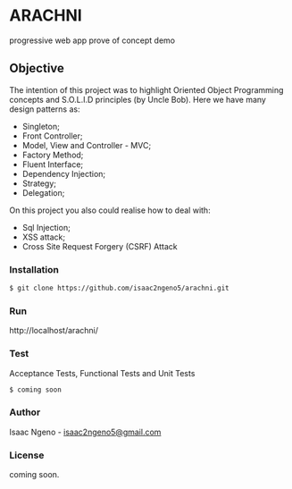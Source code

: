 # ARACHNI

progressive web app prove of concept demo

## Objective
The intention of this project was to highlight Oriented Object Programming concepts and S.O.L.I.D principles (by Uncle Bob).
Here we have many design patterns as:

- Singleton;
- Front Controller;
- Model, View and Controller - MVC;
- Factory Method;
- Fluent Interface;
- Dependency Injection;
- Strategy;
- Delegation;

On this project you also could realise how to deal with:
- Sql Injection;
- XSS attack;
- Cross Site Request Forgery (CSRF) Attack


### Installation

```sh
$ git clone https://github.com/isaac2ngeno5/arachni.git
```



### Run
http://localhost/arachni/


### Test

Acceptance Tests, Functional Tests and Unit Tests

```sh
$ coming soon
```

### Author
Isaac Ngeno - <isaac2ngeno5@gmail.com> 

### License
coming soon.